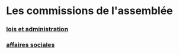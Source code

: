 Les commissions de l'assemblée
==============================

### [lois et administration](lois.md)
### [affaires sociales](affaires-sociales.md)

